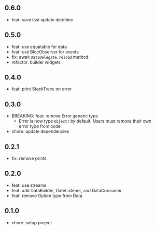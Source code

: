 ## 0.6.0

* feat: save last update datetime

## 0.5.0

* feat: use equatable for data
* feat: use BlocObserver for events
* fix: await `DataDelegate.reload` method
* refactor: builder widgets

## 0.4.0

* feat: print StackTrace on error

## 0.3.0

* BREAKING: feat: remove Error generic type
    * Error is now type `Object?` by default. Users must remove their own error type from code.
* chore: update dependencies

## 0.2.1

* fix: remove prints

## 0.2.0

* feat: use streams
* feat: add DataBuilder, DateListener, and DataConsumer
* feat: remove Option type from Data

## 0.1.0

* chore: setup project
